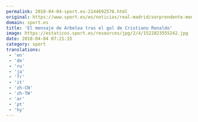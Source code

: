 ```yaml
---
permalink: 2018-04-04-sport.es-2144692578.html
original: https://www.sport.es/es/noticias/real-madrid/sorprendente-mensaje-arbeloa-tras-gol-cristiano-ronaldo-6733366?utm_source=rss-noticias&utm_medium=feed&utm_campaign=real-madrid
domain: sport.es
title: 'El mensaje de Arbeloa tras el gol de Cristiano Ronaldo'
image: https://estaticos.sport.es/resources/jpg/2/4/1522823555242.jpg
date: 2018-04-04 07:21:15
category: sport
translations: 
 - 'en'
 - 'de'
 - 'ru'
 - 'ja'
 - 'fr'
 - 'it'
 - 'zh-CN'
 - 'zh-TW'
 - 'ar'
 - 'pt'
 - 'hy'
---
```



